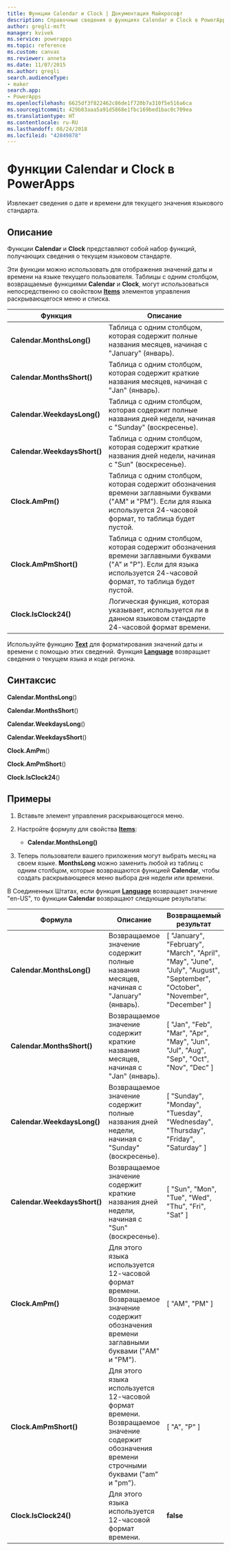 ```yaml
---
title: Функции Calendar и Clock | Документация Майкрософт
description: Справочные сведения о функциях Calendar и Clock в PowerApps, включая описание синтаксиса и примеры.
author: gregli-msft
manager: kvivek
ms.service: powerapps
ms.topic: reference
ms.custom: canvas
ms.reviewer: anneta
ms.date: 11/07/2015
ms.author: gregli
search.audienceType:
- maker
search.app:
- PowerApps
ms.openlocfilehash: 6625df3f822462c86de1f720b7a310f5e516a6ca
ms.sourcegitcommit: 429b83aaa5a91d5868e1fbc169bed1bac0c709ea
ms.translationtype: HT
ms.contentlocale: ru-RU
ms.lasthandoff: 08/24/2018
ms.locfileid: "42849878"
---
```

# <a name="calendar-and-clock-functions-in-powerapps"></a>Функции Calendar и Clock в PowerApps
Извлекает сведения о дате и времени для текущего значения языкового стандарта.

## <a name="description"></a>Описание
Функции **Calendar** и **Clock** представляют собой набор функций, получающих сведения о текущем языковом стандарте.

Эти функции можно использовать для отображения значений даты и времени на языке текущего пользователя.  Таблицы с одним столбцом, возвращаемые функциями **Calendar** и **Clock**, могут использоваться непосредственно со свойством **[Items](../controls/properties-core.md)** элементов управления раскрывающегося меню и списка.

| Функция | Описание |
| --- | --- |
| **Calendar.MonthsLong()** |Таблица с одним столбцом, которая содержит полные названия месяцев, начиная с "January" (январь). |
| **Calendar.MonthsShort()** |Таблица с одним столбцом, которая содержит краткие названия месяцев, начиная с "Jan" (январь). |
| **Calendar.WeekdaysLong()** |Таблица с одним столбцом, которая содержит полные названия дней недели, начиная с "Sunday" (воскресенье). |
| **Calendar.WeekdaysShort()** |Таблица с одним столбцом, которая содержит краткие названия дней недели, начиная с "Sun" (воскресенье). |
| **Clock.AmPm()** |Таблица с одним столбцом, которая содержит обозначения времени заглавными буквами ("AM" и "PM").  Если для языка используется 24-часовой формат, то таблица будет пустой. |
| **Clock.AmPmShort()** |Таблица с одним столбцом, которая содержит обозначения времени заглавными буквами ("A" и "P").  Если для языка используется 24-часовой формат, то таблица будет пустой. |
| **Clock.IsClock24()** |Логическая функция, которая указывает, используется ли в данном языковом стандарте 24-часовой формат времени. |

Используйте функцию **[Text](function-text.md)** для форматирования значений даты и времени с помощью этих сведений.  Функция **[Language](function-language.md)** возвращает сведения о текущем языка и коде региона.

## <a name="syntax"></a>Синтаксис
**Calendar.MonthsLong**()

**Calendar.MonthsShort**()

**Calendar.WeekdaysLong**()

**Calendar.WeekdaysShort**()

**Clock.AmPm**()

**Clock.AmPmShort**()

**Clock.IsClock24**()

## <a name="examples"></a>Примеры
1. Вставьте элемент управления раскрывающегося меню.
2. Настройте формулу для свойства **[Items](../controls/properties-core.md)**:
   
   * **Calendar.MonthsLong()**
3. Теперь пользователи вашего приложения могут выбрать месяц на своем языке.  **MonthsLong** можно заменить любой из таблиц с одним столбцом, которые возвращаются функцией **Calendar**, чтобы создать раскрывающееся меню выбора дня недели или времени.

В Соединенных Штатах, если функция **[Language](function-language.md)** возвращает значение "en-US", то функции **Calendar** возвращают следующие результаты:

| Формула | Описание | Возвращаемый результат |
| --- | --- | --- |
| **Calendar.MonthsLong()** |Возвращаемое значение содержит полные названия месяцев, начиная с "January" (январь). |[ "January", "February", "March", "April", "May", "June", "July", "August", "September", "October", "November", "December" ] |
| **Calendar.MonthsShort()** |Возвращаемое значение содержит краткие названия месяцев, начиная с "Jan" (январь). |[ "Jan", "Feb", "Mar", "Apr", "May", "Jun", "Jul", "Aug", "Sep", "Oct", "Nov", "Dec" ] |
| **Calendar.WeekdaysLong()** |Возвращаемое значение содержит полные названия дней недели, начиная с "Sunday" (воскресенье). |[ "Sunday", "Monday", "Tuesday", "Wednesday", "Thursday", "Friday", "Saturday" ] |
| **Calendar.WeekdaysShort()** |Возвращаемое значение содержит краткие названия дней недели, начиная с "Sun" (воскресенье). |[ "Sun", "Mon", "Tue", "Wed", "Thu", "Fri", "Sat" ] |
| **Clock.AmPm()** |Для этого языка используется 12-часовой формат времени.  Возвращаемое значение содержит обозначения времени заглавными буквами ("AM" и "PM"). |[ "AM", "PM" ] |
| **Clock.AmPmShort()** |Для этого языка используется 12-часовой формат времени.  Возвращаемое значение содержит обозначения времени строчными буквами ("am" и "pm"). |[ "A", "P" ] |
| **Clock.IsClock24()** |Для этого языка используется 12-часовой формат времени. |**false** |

